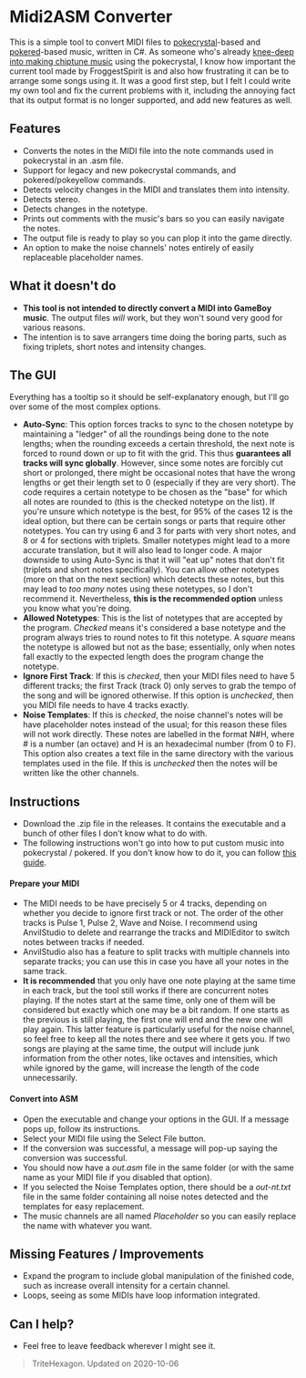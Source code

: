 # Midi2ASM Converter
This is a simple tool to convert MIDI files to [pokecrystal](https://github.com/pret/pokecrystal)-based and [pokered](https://github.com/pret/pokered)-based music, written in C#. As someone who's already [knee-deep into making chiptune music](https://soundcloud.com/user-930339535/sets/all-demixes) using the pokecrystal, I know how important the current tool made by FroggestSpirit is and also how frustrating it can be to arrange some songs using it. It was a good first step, but I felt I could write my own tool and fix the current problems with it, including the annoying fact that its output format is no longer supported, and add new features as well.

## Features
* Converts the notes in the MIDI file into the note commands used in pokecrystal in an .asm file.
* Support for legacy and new pokecrystal commands, and pokered/pokeyellow commands.
* Detects velocity changes in the MIDI and translates them into intensity.
* Detects stereo.
* Detects changes in the notetype.
* Prints out comments with the music's bars so you can easily navigate the notes.
* The output file is ready to play so you can plop it into the game directly.
* An option to make the noise channels' notes entirely of easily replaceable placeholder names.

## What it doesn't do
* **This tool is not intended to directly convert a MIDI into GameBoy music**. The output files *will* work, but they won't sound very good for various reasons.
* The intention is to save arrangers time doing the boring parts, such as fixing triplets, short notes and intensity changes.

## The GUI
Everything has a tooltip so it should be self-explanatory enough, but I'll go over some of the most complex options.

* **Auto-Sync**: This option forces tracks to sync to the chosen notetype by maintaining a "ledger" of all the roundings being done to the note lengths; when the rounding exceeds a certain threshold, the next note is forced to round down or up to fit with the grid. This thus **guarantees all tracks will sync globally**. However, since some notes are forcibly cut short or prolonged, there might be occasional notes that have the wrong lengths or get their length set to 0 (especially if they are very short). The code requires a certain notetype to be chosen as the "base" for which all notes are rounded to (this is the checked notetype on the list).
If you're unsure which notetype is the best, for 95% of the cases 12 is the ideal option, but there can be certain songs or parts that require other notetypes. You can try using 6 and 3 for parts with very short notes, and 8 or 4 for sections with triplets. Smaller notetypes might lead to a more accurate translation, but it will also lead to longer code. A major downside to using Auto-Sync is that it will "eat up" notes that don't fit (triplets and short notes specifically). You can allow other notetypes (more on that on the next section) which detects these notes, but this may lead to *too many* notes using these notetypes, so I don't recommend it.
Nevertheless, **this is the recommended option** unless you know what you're doing.
* **Allowed Notetypes**: This is the list of notetypes that are accepted by the program. *Checked* means it's considered a base notetype and the program always tries to round notes to fit this notetype. A *square* means the notetype is allowed but not as the base; essentially, only when notes fall exactly to the expected length does the program change the notetype.
* **Ignore First Track**: If this is *checked*, then your MIDI files need to have 5 different tracks; the first Track (track 0) only serves to grab the tempo of the song and will be ignored otherwise. If this option is *unchecked*, then you MIDI file needs to have 4 tracks exactly.
* **Noise Templates**: If this is *checked*, the noise channel's notes will be have placeholder notes instead of the usual; for this reason these files will not work directly. These notes are labelled in the format N#H, where # is a number (an octave) and H is an hexadecimal number (from 0 to F). This option also creates a text file in the same directory with the various templates used in the file. If this is *unchecked* then the notes will be written like the other channels.

## Instructions
* Download the .zip file in the releases. It contains the executable and a bunch of other files I don't know what to do with.
* The following instructions won't go into how to put custom music into pokecrystal / pokered. If you don't know how to do it, you can follow [this guide](https://github.com/pret/pokecrystal/wiki/Add-a-new-music-song).
#### Prepare your MIDI
* The MIDI needs to be have precisely 5 or 4 tracks, depending on whether you decide to ignore first track or not. The order of the other tracks is Pulse 1, Pulse 2, Wave and Noise. I recommend using AnvilStudio to delete and rearrange the tracks and MIDIEditor to switch notes between tracks if needed.
* AnvilStudio also has a feature to split tracks with multiple channels into separate tracks; you can use this in case you have all your notes in the same track.
* **It is recommended** that you only have one note playing at the same time in each track, but the tool still works if there are concurrent notes playing. If the notes start at the same time, only one of them will be considered but exactly which one may be a bit random. If one starts as the previous is still playing, the first one will end and the new one will play again. This latter feature is particularly useful for the noise channel, so feel free to keep all the notes there and see where it gets you.
If two songs are playing at the same time, the output will include junk information from the other notes, like octaves and intensities, which while ignored by the game, will increase the length of the code unnecessarily.
#### Convert into ASM
* Open the executable and change your options in the GUI. If a message pops up, follow its instructions.
* Select your MIDI file using the Select File button.
* If the conversion was successful, a message will pop-up saying the conversion was successful.
* You should now have a *out.asm* file in the same folder (or with the same name as your MIDI file if you disabled that option).
* If you selected the Noise Templates option, there should be a *out-nt.txt* file in the same folder containing all noise notes detected and the templates for easy replacement.
* The music channels are all named *Placeholder* so you can easily replace the name with whatever you want.

## Missing Features / Improvements 
* Expand the program to include global manipulation of the finished code, such as increase overall intensity for a certain channel.
* Loops, seeing as some MIDIs have loop information integrated.

## Can I help?
* Feel free to leave feedback wherever I might see it.

> TriteHexagon. Updated on 2020-10-06
